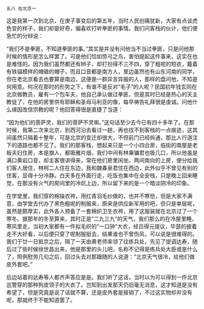     五八 在北京一 

   这是我第一次到北京，在庚子事变后的第五年，当时人民创痛犹新，大家有点谈虎色变的样子，我们却是好奇，偏喜欢打听拳匪的事情。我们问客栈的伙计，他们便急忙的分辩说：

   “我们不是拳匪，不知道拳匪的事。”其实是并没有问他当不当过拳匪，只是问他那时候的情形是怎么样罢了。可是他们恰如惊弓之鸟，害怕提起这件事来，这实在也是难怪的。因为我们虽然都还有辫子，却打扮得不三不四，穿了粗呢的短衣，戴着有铁锚模样的帽徽的帽子，而且口音都是南方人，里边虽然也有山东河南的同学，但在老北京看去也要算是南边，这便是一群异言异服的人，那样的盘问他，不知是何用意。何况在那时的形势之下，有谁不是反对“毛子”的人呢？民国初年钱玄同在北京做教员，雇有一个包车夫，他自己承认做过拳匪，但是其时已经是热心的天主教徒了，在他的房里供有耶稣和圣母马利亚的像，每早祷告礼拜很是虔诚。问他什么缘因改信宗教的呢？他回答得很是直捷了当道：

   “因为他们的菩萨灵，我们的菩萨不灵嘛。”这句话至少去今已有四十多年了。在那时候，我第二次来北京，到西河沿去看过一趟，再也找不到客栈的一点痕迹，这其间虽然只隔着十整年，可是北京的变迁却很大，不但前门已经拆通，那比人行道洼下的道路也都不见了。我们的那客栈，想起来只是一个小四合房，临街的南屋是老板夫妇住房，本是旗人，都吸雅片烟，我们中间有林秉镛君也吸几口，所以他虽是满口黄岩口音，却主客很讲得来，常在他们房里闲坐。两间南向的上房，便分给我们客人居住，林柯二人住在东边，我和魏春泉君住在西边，此外似乎不曾见有别的住客，显得十分冷静。白天多在外面行走，吃饭也集中在全安栈，只是晚上回来睡觉，在那没有火气的房间里的冷炕上边，所以留下来的是一个暗淡阴冷的印象。

   在学堂里，我们穿的棉操衣袴，用红青羽毛纱做的，也并不寒伧，但是大家不满意，由学堂去代办了黑色粗呢的制服来，原来是供应新军用的吧，但只是单层呢，虽然是颇厚实，此外各人预备了一套棉织卫生衣袴，用了这服装就在北京过了一个寒冬。据那年的冬至算来，其时正是“二九三九”的天气，我们那么的在冷屋里睡，寒风里走，当初大家都有一件拟毛织的“一口钟”大衣，经吕得元提议，毕瑟的披着走不大好看，以后便只穿了呢制服挺去，结果谁也不曾伤风，可以说是很难得的。我们于廿一日抵京之后，隔了一天由黄老师率领了往练兵处，先见了提调达寿，随后过了些时候徐世昌出来，他是那里的头儿吧，名称不记得是练兵处大臣或是什么了，照例慰劳几句之后，回过头去对那跟随的人说道：“北京天气很冷，给他们做皮外套吧。”

   后边站着的达寿等人都齐声答应是是。我们听了这话，当时以为可以得到一件北京巡警穿的那种狗皮领子的大衣了。岂知到出发那天仍旧毫无消息，这才知道是没有希望了，但是究竟是说了话就不算，还是皮外套是报销了，不过这实物却并没有呢，那就终于不能知道罢了。

